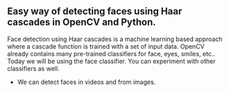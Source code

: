 ## Easy way of detecting faces using Haar cascades in OpenCV and Python.

Face detection using Haar cascades is a machine learning based approach where a cascade function is trained with a set of input data. OpenCV already contains many pre-trained classifiers for face, eyes, smiles, etc.. Today we will be using the face classifier. You can experiment with other classifiers as well.

- We can detect faces in videos and from images.
